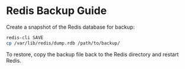 # Redis Backup Guide

Create a snapshot of the Redis database for backup:

```bash
redis-cli SAVE
cp /var/lib/redis/dump.rdb /path/to/backup/
```

To restore, copy the backup file back to the Redis directory and restart Redis.
